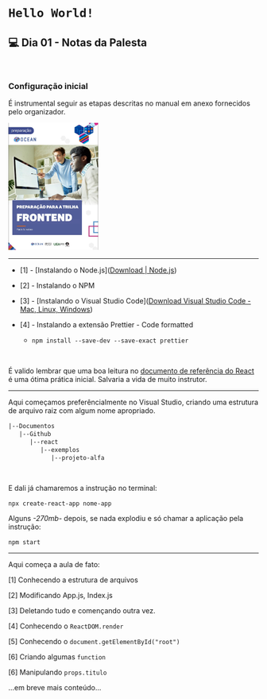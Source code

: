 # `Hello World!`

## :computer: Dia 01 - Notas da Palesta

&nbsp;

### Configuração inicial

É instrumental seguir as etapas descritas no manual em anexo fornecidos pelo organizador.

<img src="src/2021.11.09-dia.01-curso-reactjs-fig.01.jpg" alt="Capa Manual" height="256">

---

* [1] - [Instalando o Node.js]([Download | Node.js](https://nodejs.org/en/download/))

* [2] - Instalando o NPM

* [3] - [Instalando o Visual Studio Code]([Download Visual Studio Code - Mac, Linux, Windows](https://code.visualstudio.com/download))

* [4] - Instalando a extensão Prettier - Code formatted
  
  * `npm install --save-dev --save-exact prettier`

&nbsp;

É valido lembrar que uma boa leitura no [documento de referência do React](https://pt-br.reactjs.org/docs/hello-world.html) é uma ótima prática inicial. Salvaria a vida de muito instrutor.

---

Aqui começamos preferêncialmente no Visual Studio, criando uma estrutura de arquivo raiz com algum nome apropriado. 

```asciidoc
|--Documentos
   |--Github
      |--react
         |--exemplos
            |--projeto-alfa
```

&nbsp;

E dali já chamaremos a instrução no terminal:

```
npx create-react-app nome-app
```

Alguns *-270mb-* depois, se nada explodiu e só chamar a aplicação pela instrução:

```
npm start
```

---

Aqui começa a aula de fato:



[1] Conhecendo a estrutura de arquivos

[2] Modificando App.js, Index.js       

[3] Deletando tudo e començando outra vez.

[4] Conhecendo o `ReactDOM.render`

[5] Conhecendo o `document.getElementById("root")`

[6] Criando  algumas `function`

[6] Manipulando `props.titulo`


...em breve mais conteúdo...
